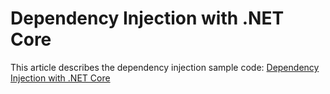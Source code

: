 # Dependency Injection with .NET Core

This article describes the dependency injection sample code: [Dependency Injection with .NET Core](https://csharp.christiannagel.com/2016/06/04/dependencyinjection/ "Dependency Injection")
